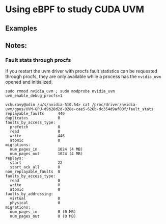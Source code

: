 # Using eBPF to study CUDA UVM

## Examples 

## Notes:
### Fault stats through procfs

If you restart the uvm driver with procfs fault statistics can be requested through procfs, they are
only available while a process has the `nvidia_uvm` opened and initialized.


```
sudo rmmod nvidia_uvm ; sudo modprobe nvidia_uvm uvm_enable_debug_procfs=1
```

```
vchuravy@odin /u/s/nvidia-510.54> cat /proc/driver/nvidia-uvm/gpus/UVM-GPU-d9b28d2d-828e-cae5-626b-dc354d9af00f/fault_stats
replayable_faults      446
duplicates             0
faults_by_access_type:
  prefetch             0
  read                 0
  write                446
  atomic               0
migrations:
  num_pages_in         1024 (4 MB)
  num_pages_out        1024 (4 MB)
replays:
  start                22
  start_ack_all        0
non_replayable_faults  0
faults_by_access_type:
  read                 0
  write                0
  atomic               0
faults_by_addressing:
  virtual              0
  physical             0
migrations:
  num_pages_in         0 (0 MB)
  num_pages_out        0 (0 MB)
```
